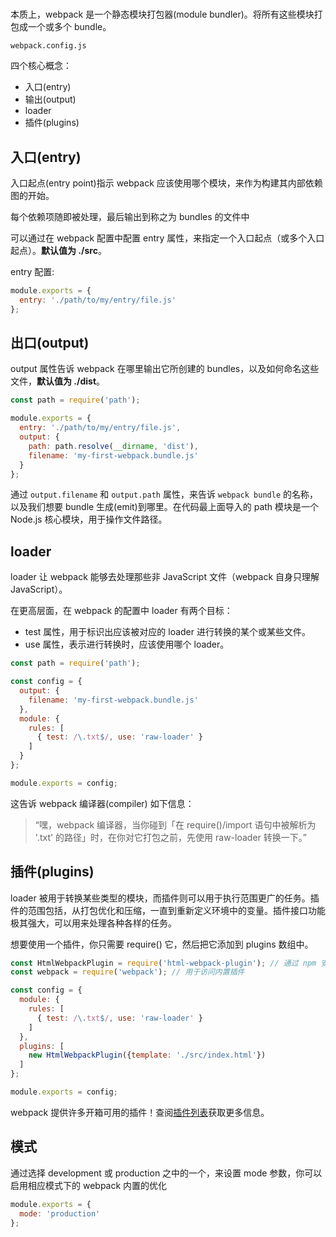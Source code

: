 #

本质上，webpack 是一个静态模块打包器(module bundler)。将所有这些模块打包成一个或多个 bundle。

`webpack.config.js`

四个核心概念：

- 入口(entry)
- 输出(output)
- loader
- 插件(plugins)

## 入口(entry)

入口起点(entry point)指示 webpack 应该使用哪个模块，来作为构建其内部依赖图的开始。

每个依赖项随即被处理，最后输出到称之为 bundles 的文件中

可以通过在 webpack 配置中配置 entry 属性，来指定一个入口起点（或多个入口起点）。**默认值为 ./src**。

entry 配置:

```js
module.exports = {
  entry: './path/to/my/entry/file.js'
};
```

## 出口(output)

output 属性告诉 webpack 在哪里输出它所创建的 bundles，以及如何命名这些文件，**默认值为 ./dist**。

```js
const path = require('path');

module.exports = {
  entry: './path/to/my/entry/file.js',
  output: {
    path: path.resolve(__dirname, 'dist'),
    filename: 'my-first-webpack.bundle.js'
  }
};
```

通过 `output.filename` 和 `output.path` 属性，来告诉 `webpack bundle` 的名称，以及我们想要 bundle 生成(emit)到哪里。在代码最上面导入的 path 模块是一个 Node.js 核心模块，用于操作文件路径。

## loader

loader 让 webpack 能够去处理那些非 JavaScript 文件（webpack 自身只理解 JavaScript）。

在更高层面，在 webpack 的配置中 loader 有两个目标：

- test 属性，用于标识出应该被对应的 loader 进行转换的某个或某些文件。
- use 属性，表示进行转换时，应该使用哪个 loader。

```js
const path = require('path');

const config = {
  output: {
    filename: 'my-first-webpack.bundle.js'
  },
  module: {
    rules: [
      { test: /\.txt$/, use: 'raw-loader' }
    ]
  }
};

module.exports = config;
```

这告诉 webpack 编译器(compiler) 如下信息：

>“嘿，webpack 编译器，当你碰到「在 require()/import 语句中被解析为 '.txt' 的路径」时，在你对它打包之前，先使用 raw-loader 转换一下。”

## 插件(plugins)

loader 被用于转换某些类型的模块，而插件则可以用于执行范围更广的任务。插件的范围包括，从打包优化和压缩，一直到重新定义环境中的变量。插件接口功能极其强大，可以用来处理各种各样的任务。

想要使用一个插件，你只需要 require() 它，然后把它添加到 plugins 数组中。

```js
const HtmlWebpackPlugin = require('html-webpack-plugin'); // 通过 npm 安装
const webpack = require('webpack'); // 用于访问内置插件

const config = {
  module: {
    rules: [
      { test: /\.txt$/, use: 'raw-loader' }
    ]
  },
  plugins: [
    new HtmlWebpackPlugin({template: './src/index.html'})
  ]
};

module.exports = config;

```
webpack 提供许多开箱可用的插件！查阅[插件列表](https://www.webpackjs.com/plugins/)获取更多信息。

## 模式

通过选择 development 或 production 之中的一个，来设置 mode 参数，你可以启用相应模式下的 webpack 内置的优化

```js
module.exports = {
  mode: 'production'
};
```
